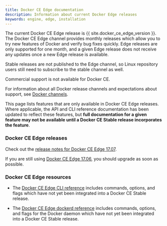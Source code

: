 ```yaml
---
title: Docker CE Edge documentation
description: Information about current Docker Edge releases
keywords: engine, edge, installation
---
```


The current Docker CE Edge release is {{ site.docker_ce_edge_version }}. The Docker CE
Edge channel provides monthly releases which allow you to try new features of
Docker and verify bug fixes quickly. Edge releases are only supported for one
month, and a given Edge release does not receive any updates once a new Edge
release is available.

Stable releases are not published to the Edge channel, so Linux repository users
still need to subscribe to the stable channel as well.

Commercial support is not available for Docker CE.

For information about all Docker release channels and expectations about
support, see [Docker channels](/engine/installation/#docker-channels).

This page lists features that are only available in Docker CE Edge releases.
Where applicable, the API and CLI reference documentation has been updated to
reflect these features, but **full documentation for a given feature may not be
available until a Docker CE Stable release incorporates the feature**.

### Docker CE Edge releases

Check out the
[release notes for Docker CE Edge 17.07](/release-notes/docker-ce.md#17070-ce-2017-08-29).

If you are still using [Docker CE Edge 17.06](), you should upgrade as soon as
possible.

### Docker CE Edge resources

- The [Docker CE Edge CLI reference](/edge/engine/reference/commandline/docker/)
  includes commands, options, and flags which have not yet been integrated into
  a Docker CE Stable release.

- The
  [Docker CE Edge dockerd reference](/edge/engine/reference/commandline/dockerd/)
  includes commands, options, and flags for the Docker daemon which have not yet
  been integrated into a Docker CE Stable release.
